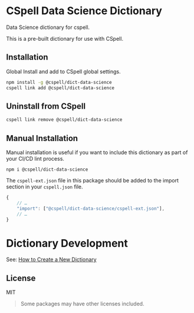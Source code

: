 # CSpell Data Science Dictionary

Data Science dictionary for cspell.

This is a pre-built dictionary for use with CSpell.

## Installation

Global Install and add to CSpell global settings.

```sh
npm install -g @cspell/dict-data-science
cspell link add @cspell/dict-data-science
```

## Uninstall from CSpell

```sh
cspell link remove @cspell/dict-data-science
```

## Manual Installation

Manual installation is useful if you want to include this dictionary as part of your CI/CD lint process.

```
npm i @cspell/dict-data-science
```

The `cspell-ext.json` file in this package should be added to the import section in your `cspell.json` file.

```javascript
{
    // …
    "import": ["@cspell/dict-data-science/cspell-ext.json"],
    // …
}
```

# Dictionary Development

See: [How to Create a New Dictionary](https://github.com/streetsidesoftware/cspell-dicts#how-to-create-a-new-dictionary)

## License

MIT

> Some packages may have other licenses included.

<!--- @@inject: ../../static/footer.md --->
